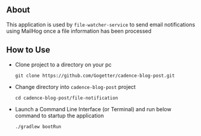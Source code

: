 ## About

This application is used by `file-watcher-service` to send email notifications using MailHog once a file information has been processed

## How to Use

* Clone project to a directory on your pc

    ``git clone https://github.com/Gogetter/cadence-blog-post.git``

* Change directory into `cadence-blog-post` project

    ```cd cadence-blog-post/file-notification```

* Launch a Command Line Interface (or Terminal) and run below command to startup the application

    ```./gradlew bootRun```